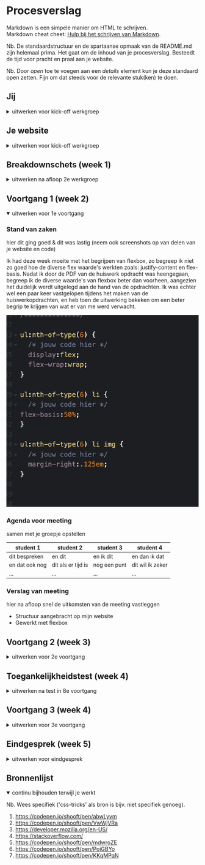 # Procesverslag
Markdown is een simpele manier om HTML te schrijven.  
Markdown cheat cheet: [Hulp bij het schrijven van Markdown](https://github.com/adam-p/markdown-here/wiki/Markdown-Cheatsheet).

Nb. De standaardstructuur en de spartaanse opmaak van de README.md zijn helemaal prima. Het gaat om de inhoud van je procesverslag. Besteedt de tijd voor pracht en praal aan je website.

Nb. Door *open* toe te voegen aan een *details* element kun je deze standaard open zetten. Fijn om dat steeds voor de relevante stuk(ken) te doen.





## Jij

<details>
<summary>uitwerken voor kick-off werkgroep</summary>

### Auteur:
Christiaan Dirven

#### Je startniveau:
Rood

#### Je focus:
Ik wil mij graag gaan focusen op de surface plane van FED
 
</details>





## Je website

<details>
<summary>uitwerken voor kick-off werkgroep</summary>

### Je opdracht:
https://www.nike.com/nl/en/

#### Screenshot(s) van de eerste pagina (small screen): 
startpagina  
<img src="images/Nike Website screenshot FED.png" width="375px" alt="startpagina">

#### Screenshot(s) van de tweede pagina (small screen):
schoenen pagina 
<img src="images/Nike schoenpagina.png" width="375px" alt="schoenenpagina">
 
</details>



## Breakdownschets (week 1)

<details>
<summary>uitwerken na afloop 2e werkgroep</summary>

### de hele pagina: 
<img src="images/Nike FED homepagina breakdownschets-01.png" width="375px" alt="breakdown van de hele pagina">

### dynamisch deel (bijv menu): 
<img src="images/Nike FED schoenenpagina breakdownschets-02.png" width="375px" alt="breakdown van een dynamisch deel">


</details>





## Voortgang 1 (week 2)

<details open>
<summary>uitwerken voor 1e voortgang</summary>

### Stand van zaken
hier dit ging goed & dit was lastig (neem ook screenshots op van delen van je website en code)

Ik had deze week moeite met het begrijpen van flexbox, zo begreep ik niet zo goed hoe de 
diverse flex waarde's werkten zoals: justify-content en flex-basis. Nadat ik door de PDF
van de huiswerk opdracht was heengegaan, begreep ik de diverse waarde's van flexbox beter dan voorheen, aangezien het duidelijk werdt uitgelegd aan de hand van de opdrachten. Ik was echter wel een paar keer vastgelopen tijdens het maken van de huiswerkopdrachten, en heb toen de uitwerking bekeken om een beter begrip te krijgen van wat er van me werd verwacht.

<img src="images/flexboxhw.png">


### Agenda voor meeting
samen met je groepje opstellen

| student 1      | student 2          | student 3    | student 4        |
| ---            | ---                | ---          | ---              |
| dit bespreken  | en dit             | en ik dit    | en dan ik dat    |
| en dat ook nog | dit als er tijd is | nog een punt | dit wil ik zeker |
| ...            | ...                | ...          | ...              |


### Verslag van meeting
hier na afloop snel de uitkomsten van de meeting vastleggen

- Structuur aangebracht op mijn website
- Gewerkt met flexbox

</details>





## Voortgang 2 (week 3)

<details>
<summary>uitwerken voor 2e voortgang</summary>

### Stand van zaken

Deze week kregen we les over positioneren. Ik had hier erg veel moeite mee
aangezien ik het lastig vind om de orde te behouden als het aankomt op parent en
child elementen. De huiswerkopdrachten waren op zo'n manier gestructureerd dat het duidelijk
genoeg was om er voor het merendeel in m'n eentje uit te komen. Ik heb de dingen die ik van de huiswerkopdracht heb meegekregen al een klein beetje toegepast op mijn eigen website waar ik best wel trots op ben.

<img src="positionfixed.png">


### Agenda voor meeting
samen met je groepje opstellen

| student 1      | student 2          | student 3    | student 4        |
| ---            | ---                | ---          | ---              |
| dit bespreken  | en dit             | en ik dit    | en dan ik dat    |
| en dat ook nog | dit als er tijd is | nog een punt | dit wil ik zeker |
| ...            | ...                | ...          | ...              |


### Verslag van meeting
hier na afloop snel de uitkomsten van de meeting vastleggen

- Ik heb eindelijk mijn opstelling goed kunnen krijgen
- Basis regels van mijn HTML besproken

</details>





## Toegankelijkheidstest (week 4)

<details>
<summary>uitwerken na test in 8e voortgang</summary>

### Bevindingen

Niet alle elementen konden met het toetsenbord
geselecteerd worden. Met name: het kruisje in het hamgurger menu en alle images die in het carousel zitten.

Hiernaast heb ik ook nog niet overal een active state aan toegevoegd wat het lastig maakt om te zien of een knop wel of niet al aangeklikt is.

#### Titel eerste bevinding

Toetsenbord toegankelijkheid.
Ik kwam erachter dat niet alle elementen in mijn website selectable waren met de tab toets. Toen ik samen met Sundous door mijn code heen was gegaan om te zien waar het aan lag, zagen we dat niet alle elementen binnen een "a" tag stonden zoals:  de elementen in het carousel. Dit heb ik toen direct opgelost waardoor nu alles binnen mijn website selecteerbaar is met de tab toets.



#### Titel tweede bevinding. 

Missende active state.
Sundous had tijdens de test opgemerkt dat niks binnen mijn website een active state had. Dit maakte het voor haar lastig om te zien welke knoppen ze nou had ingerdukt. Ik heb dat daarom ook tijdens de testsessie snel verbeterd waardoor het direct een stuk duidelijker werd om te zien welke knoppen geactiveerd waren.

</details>





## Voortgang 3 (week 4)

<details>
<summary>uitwerken voor 3e voortgang</summary>

### Stand van zaken
hier dit ging goed & dit was lastig (neem ook screenshots op van delen van je website en code)

De usability test ging deze week op zich best goed aangezien ik cruciale problemen binnen mijn website heb kunnen oplossen met de hulp van Sundous. Ik heb echter nog wel moeite om ervoor te zorgen dat het kruisje binnen mijn hamburgermenu selectable is met de tabtoets.

<img src="kruisjescreenshot.png">


### Agenda voor meeting
samen met je groepje opstellen

| student 1      | student 2          | student 3    | student 4        |
| ---            | ---                | ---          | ---              |
| dit bespreken  | en dit             | en ik dit    | en dan ik dat    |
| en dat ook nog | dit als er tijd is | nog een punt | dit wil ik zeker |
| ...            | ...                | ...          | ...              |


### Verslag van meeting
hier na afloop snel de uitkomsten van de meeting vastleggen

- alles toetsenbord interactief gemaakt dmv tabindex
    (dit was achteraf gezien niet nodig geweest aangezien het probleem opgelost kon worden door de button uit de "a" tag te halen.)


</details>





## Eindgesprek (week 5)

<details>
<summary>uitwerken voor eindgesprek</summary>

### Stand van zaken
Ik ben erg trots met mijn uiteindelijke variatie van de Nike site aangezien ik aan het begin van FED heel veel moeite had met het herleren van alle codeer principe's. Dat wil echter niet zeggen dat ik het nu veel makkelijker vind, aangezien coderen van nature niet mijn sterkste punt is. Ik ben ook trots op mezelf dat ik het zover heb gemaakt, en dat ik coderen uiteindelijk best wel leuk vond toen ik het beter begon te begrijpen.

(Wat ik heb meegenomen uit het eindgesprek. Ik had een aantal foutjes gemaakt rondom het positioneren van elementen, met name: het scrollbare menu aan de bovenkant van de tweede pagina en het kruisje in mijn hambrugermenu. Zo had ik namelijk alleen het plaatje van het kruisje als "fixed" gepositioneerd, i.p.v. de gehele button, wat inhield dat het plaatje uit de parent was gehaald waardoor de button niet meer om het plaatje heenzat. Daardoor kon het dus niet met de tabtoets geselecteerd worden. Ook had ik een foutje gemaakt bij het scrollbare menu dat aan de bovenkant van de tweede pagina te zien was, aangezien je het menu alleen maar kon scrollen als je erop klikte (in tegenstelling tot een vergelijkbaar scrollmenu aan de onderkant van de pagina) De oorzaak hiervan bleek uiteindelijk de nav te zijn met position absolute. Hierdoor ging de nav uit de flow waardoor wat onder de nav zat, de nav naar boven schuift en er ook deels over heen gaat.Ook bedekte de padding van deze h2 het scrollmenu waardoor je alleen maar kon scrollen als je met je muis boven de padding van de h2 zat.)

### Screenshot(s)

hier screenshot(s) van je eindresultaat

<img src="Homepagina Eindresultaat.png">
<img src="Schoenenpagina Eindresultaat.png">
<img src="menuscreenshot.png">

</details>





## Bronnenlijst

<details open>
<summary>continu bijhouden terwijl je werkt</summary>

Nb. Wees specifiek ('css-tricks' als bron is bijv. niet specifiek genoeg).

1. https://codepen.io/shooft/pen/abwLyvm
2. https://codepen.io/shooft/pen/VwWjVRa
3. https://developer.mozilla.org/en-US/
4. https://stackoverflow.com/
5. https://codepen.io/shooft/pen/mdwroZE
6. https://codepen.io/shooft/pen/PojGBYo
7. https://codepen.io/shooft/pen/KKqMPqN

</details>
